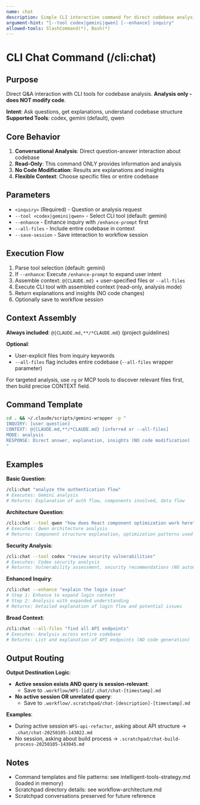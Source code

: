 ```yaml
---
name: chat
description: Simple CLI interaction command for direct codebase analysis
argument-hint: "[--tool codex|gemini|qwen] [--enhance] inquiry"
allowed-tools: SlashCommand(*), Bash(*)
---
```


# CLI Chat Command (/cli:chat)

## Purpose

Direct Q&A interaction with CLI tools for codebase analysis. **Analysis only - does NOT modify code**.

**Intent**: Ask questions, get explanations, understand codebase structure
**Supported Tools**: codex, gemini (default), qwen

## Core Behavior

1. **Conversational Analysis**: Direct question-answer interaction about codebase
2. **Read-Only**: This command ONLY provides information and analysis
3. **No Code Modification**: Results are explanations and insights
4. **Flexible Context**: Choose specific files or entire codebase

## Parameters

- `<inquiry>` (Required) - Question or analysis request
- `--tool <codex|gemini|qwen>` - Select CLI tool (default: gemini)
- `--enhance` - Enhance inquiry with `/enhance-prompt` first
- `--all-files` - Include entire codebase in context
- `--save-session` - Save interaction to workflow session

## Execution Flow

1. Parse tool selection (default: gemini)
2. If `--enhance`: Execute `/enhance-prompt` to expand user intent
3. Assemble context: `@{CLAUDE.md}` + user-specified files or `--all-files`
4. Execute CLI tool with assembled context (read-only, analysis mode)
5. Return explanations and insights (NO code changes)
6. Optionally save to workflow session

## Context Assembly

**Always included**: `@{CLAUDE.md,**/*CLAUDE.md}` (project guidelines)

**Optional**:
- User-explicit files from inquiry keywords
- `--all-files` flag includes entire codebase (`--all-files` wrapper parameter)

For targeted analysis, use `rg` or MCP tools to discover relevant files first, then build precise CONTEXT field.

## Command Template

```bash
cd . && ~/.claude/scripts/gemini-wrapper -p "
INQUIRY: [user question]
CONTEXT: @{CLAUDE.md,**/*CLAUDE.md} [inferred or --all-files]
MODE: analysis
RESPONSE: Direct answer, explanation, insights (NO code modification)
"
```

## Examples

**Basic Question**:
```bash
/cli:chat "analyze the authentication flow"
# Executes: Gemini analysis
# Returns: Explanation of auth flow, components involved, data flow
```

**Architecture Question**:
```bash
/cli:chat --tool qwen "how does React component optimization work here"
# Executes: Qwen architecture analysis
# Returns: Component structure explanation, optimization patterns used
```

**Security Analysis**:
```bash
/cli:chat --tool codex "review security vulnerabilities"
# Executes: Codex security analysis
# Returns: Vulnerability assessment, security recommendations (NO automatic fixes)
```

**Enhanced Inquiry**:
```bash
/cli:chat --enhance "explain the login issue"
# Step 1: Enhance to expand login context
# Step 2: Analysis with expanded understanding
# Returns: Detailed explanation of login flow and potential issues
```

**Broad Context**:
```bash
/cli:chat --all-files "find all API endpoints"
# Executes: Analysis across entire codebase
# Returns: List and explanation of API endpoints (NO code generation)
```

## Output Routing

**Output Destination Logic**:
- **Active session exists AND query is session-relevant**:
  - Save to `.workflow/WFS-[id]/.chat/chat-[timestamp].md`
- **No active session OR unrelated query**:
  - Save to `.workflow/.scratchpad/chat-[description]-[timestamp].md`

**Examples**:
- During active session `WFS-api-refactor`, asking about API structure → `.chat/chat-20250105-143022.md`
- No session, asking about build process → `.scratchpad/chat-build-process-20250105-143045.md`

## Notes

- Command templates and file patterns: see intelligent-tools-strategy.md (loaded in memory)
- Scratchpad directory details: see workflow-architecture.md
- Scratchpad conversations preserved for future reference
